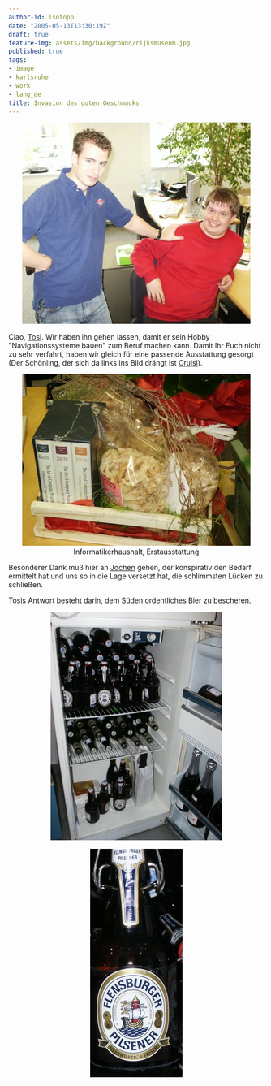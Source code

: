 ```yaml
---
author-id: isotopp
date: "2005-05-13T13:30:19Z"
draft: true
feature-img: assets/img/background/rijksmuseum.jpg
published: true
tags:
- image
- karlsruhe
- work
- lang_de
title: Invasion des guten Geschmacks
---
```

<div align='center'><img width='450' height='397' border='0' hspace='5' src='/uploads/tosi_cruisi.jpg' alt='' /></div>

Ciao, <a href="http://www.torsten-sievers.de/blog/index.php?/archives/21-ich-hab-die-wohnung-gestrichen-voll.html">Tosi</a>. Wir haben ihn gehen lassen, damit er sein Hobby "Navigationssysteme bauen" zum Beruf machen kann. Damit Ihr Euch nicht zu sehr verfahrt, haben wir gleich für eine passende Ausstattung gesorgt (Der Schönling, der sich da links ins Bild drängt ist <a href="http://blog.eichenberg-online.de/archives/138-Abgestuerzt.html">Cruisi</a>).

<div align='center'><img width='450' height='338' border='0' hspace='5' src='/uploads/knuth.jpg' alt='' />
Informatikerhaushalt, Erstausstattung</div>

Besonderer Dank muß hier an <a href="http://wersdoerfer.com/~jochen/s9y/index.php">Jochen</a> gehen, der konspirativ den Bedarf ermittelt hat und uns so in die Lage versetzt hat, die schlimmsten Lücken zu schließen.

Tosis Antwort besteht darin, dem Süden ordentliches Bier zu bescheren.

<div align='center'><img width='338' height='450' border='0' hspace='5' src='/uploads/flens2.jpg' alt='' />

<img width='182' height='450' border='0' hspace='5' src='/uploads/flens1.jpg' alt='' /></div>
